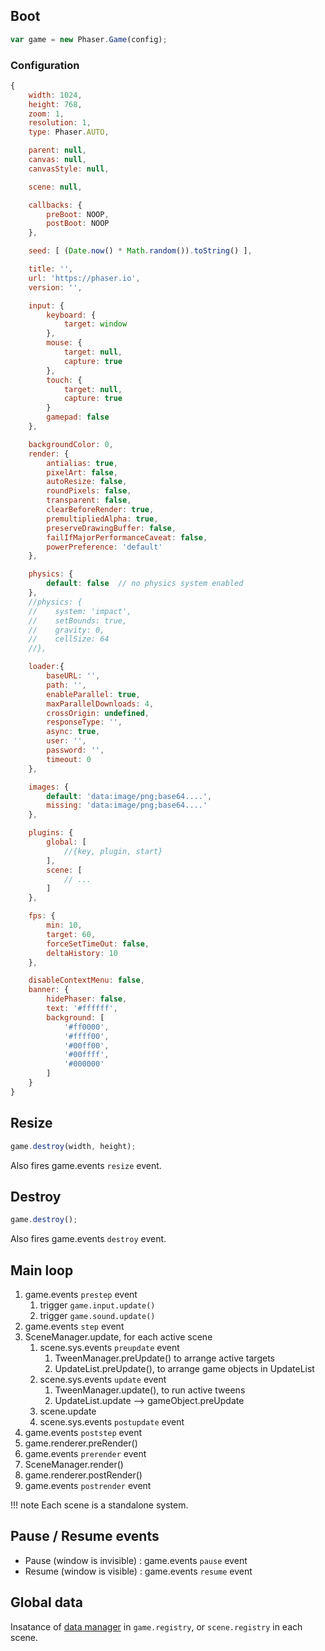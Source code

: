 ## Boot

```javascript
var game = new Phaser.Game(config);
```

### Configuration

```javascript
{
    width: 1024,
    height: 768,
    zoom: 1,
    resolution: 1,
    type: Phaser.AUTO,

    parent: null,
    canvas: null,
    canvasStyle: null,

    scene: null,

    callbacks: {
        preBoot: NOOP,
        postBoot: NOOP
    },

    seed: [ (Date.now() * Math.random()).toString() ],

    title: '',
    url: 'https://phaser.io',
    version: '',

    input: {
        keyboard: {
            target: window
        },
        mouse: {
            target: null,
            capture: true
        },
        touch: {
            target: null,
            capture: true
        }
        gamepad: false
    },

    backgroundColor: 0,
    render: {
        antialias: true,
        pixelArt: false,
        autoResize: false,
        roundPixels: false,
        transparent: false,
        clearBeforeRender: true,
        premultipliedAlpha: true,
        preserveDrawingBuffer: false,
        failIfMajorPerformanceCaveat: false,
        powerPreference: 'default'
    },

    physics: {
        default: false  // no physics system enabled
    },
    //physics: {
    //    system: 'impact',
    //    setBounds: true,
    //    gravity: 0,
    //    cellSize: 64
    //},

    loader:{
        baseURL: '',
        path: '',
        enableParallel: true,
        maxParallelDownloads: 4,
        crossOrigin: undefined,
        responseType: '',
        async: true,
        user: '',
        password: '',
        timeout: 0
    },

    images: {
        default: 'data:image/png;base64....',
        missing: 'data:image/png;base64....'
    },

    plugins: {
        global: [
            //{key, plugin, start}
        ],
        scene: [
            // ...
        ]
    },

    fps: {
        min: 10,
        target: 60,
        forceSetTimeOut: false,
        deltaHistory: 10
    },

    disableContextMenu: false,
    banner: {
        hidePhaser: false,
        text: '#ffffff',
        background: [
            '#ff0000',
            '#ffff00',
            '#00ff00',
            '#00ffff',
            '#000000'
        ]
    }
}
```

## Resize

```javascript
game.destroy(width, height);
```

Also fires game.events `resize` event.

## Destroy

```javascript
game.destroy();
```

Also fires game.events `destroy` event.

## Main loop

1.  game.events `prestep` event
    1.  trigger `game.input.update()`
    1.  trigger `game.sound.update()`
1.  game.events `step` event
1.  SceneManager.update, for each active scene
    1.  scene.sys.events `preupdate` event
        1.  TweenManager.preUpdate() to arrange active targets
        1.  UpdateList.preUpdate(), to arrange game objects in UpdateList
    1.  scene.sys.events `update` event
        1.  TweenManager.update(), to run active tweens
        1.  UpdateList.update --> gameObject.preUpdate
    1.  scene.update
    1.  scene.sys.events `postupdate` event
1.  game.events `poststep` event
1.  game.renderer.preRender()
1.  game.events `prerender` event
1.  SceneManager.render()
1.  game.renderer.postRender()
1.  game.events `postrender` event

!!! note
    Each scene is a standalone system.

## Pause / Resume events

- Pause (window is invisible) : game.events `pause` event
- Resume (window is visible) : game.events `resume` event

## Global data

Insatance of [data manager](datamanager.md) in `game.registry`, or `scene.registry` in each scene.